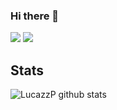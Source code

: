 ### Hi there 👋

![](https://vistr.dev/badge?repo=LucazzP)
[![](https://img.shields.io/badge/-LucasPolazzo-blue?style=flat-square&logo=Linkedin&logoColor=white&link=https://www.linkedin.com/in/lucazzp/)](https://www.linkedin.com/in/lucazzp/)

## Stats

![LucazzP github stats](https://github-readme-stats.vercel.app/api?username=LucazzP&show_icons=true&theme=dracula)
